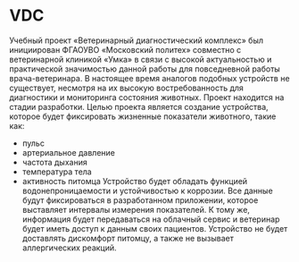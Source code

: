 # VDC
   Учебный проект «Ветеринарный диагностический комплекс» был инициирован
ФГАОУВО «Московский политех» совместно с ветеринарной клиникой
«Умка» в связи с высокой актуальностью и практической значимостью
данной работы для повседневной работы врача-ветеринара.
   В настоящее время аналогов подобных устройств не существует,
несмотря на их высокую востребованность для диагностики и мониторинга
состояния животных.
   Проект находится на стадии разработки.
Целью проекта является создание устройства, которое будет фиксировать 
жизненные показатели животного, такие как:
- пульс
- артериальное давление
- частота дыхания
- температура тела
- активность питомца
   Устройство будет обладать функцией водонепроницаемости и устойчивостью
к коррозии. Все данные будут фиксироваться в разработанном приложении, 
которое выставляет интервалы измерения показателей. К тому же, информация 
будет передаваться на облачный сервис и ветеринар будет иметь доступ к данным 
своих пациентов. Устройство не будет доставлять дискомфорт питомцу, а также не вызывает аллергических реакций.